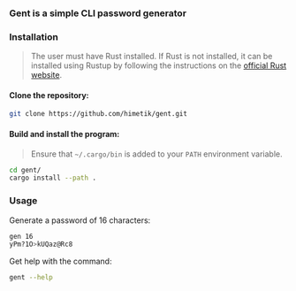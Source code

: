 ### Gent is a simple CLI password generator

### Installation

> The user must have Rust installed. If Rust is not installed, it can be installed using Rustup by following the instructions on the [official Rust website](https://www.rust-lang.org/tools/install).

#### Clone the repository:

```sh
git clone https://github.com/himetik/gent.git
```

#### Build and install the program:

> Ensure that `~/.cargo/bin` is added to your `PATH` environment variable.

```sh
cd gent/
cargo install --path .
```

### Usage

Generate a password of 16 characters:

```sh
gen 16
yPm?1O>kUQaz@Rc8
```

Get help with the command:

```sh
gent --help
```
